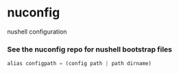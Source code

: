 # nuconfig
nushell configuration

### See the nuconfig repo for nushell bootstrap files

```rust
alias configpath = (config path | path dirname)
```
